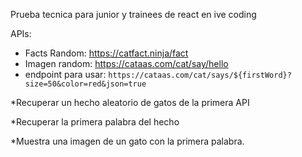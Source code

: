 Prueba tecnica para junior y trainees de react en ive coding

APIs:

- Facts Random: https://catfact.ninja/fact
- Imagen random: https://cataas.com/cat/say/hello
- endpoint para usar: `https://cataas.com/cat/says/${firstWord}?size=50&color=red&json=true`

*Recuperar un hecho aleatorio de gatos de la primera API

*Recuperar la primera palabra del hecho

*Muestra una imagen de un gato con la primera palabra.